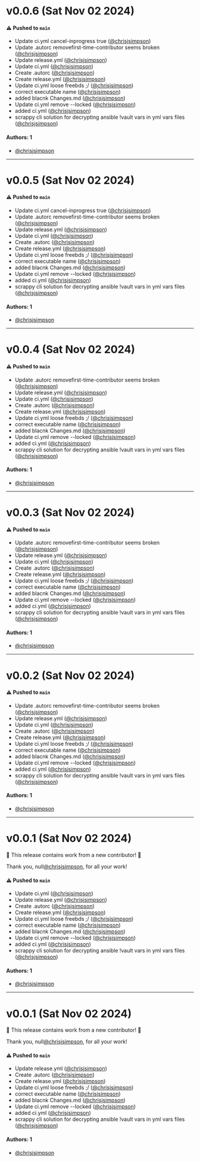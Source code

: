 # v0.0.6 (Sat Nov 02 2024)

#### ⚠️ Pushed to `main`

- Update ci.yml cancel-inprogress true ([@chrisjsimpson](https://github.com/chrisjsimpson))
- Update .autorc removefirst-time-contributor seems broken ([@chrisjsimpson](https://github.com/chrisjsimpson))
- Update release.yml ([@chrisjsimpson](https://github.com/chrisjsimpson))
- Update ci.yml ([@chrisjsimpson](https://github.com/chrisjsimpson))
- Create .autorc ([@chrisjsimpson](https://github.com/chrisjsimpson))
- Create release.yml ([@chrisjsimpson](https://github.com/chrisjsimpson))
- Update ci.yml loose freebds ;/ ([@chrisjsimpson](https://github.com/chrisjsimpson))
- correct executable name ([@chrisjsimpson](https://github.com/chrisjsimpson))
- added blacnk Changes.md ([@chrisjsimpson](https://github.com/chrisjsimpson))
- Update ci.yml remove --locked ([@chrisjsimpson](https://github.com/chrisjsimpson))
- added ci.yml ([@chrisjsimpson](https://github.com/chrisjsimpson))
- scrappy cli solution for decrypting ansible !vault vars in yml vars files ([@chrisjsimpson](https://github.com/chrisjsimpson))

#### Authors: 1

- [@chrisjsimpson](https://github.com/chrisjsimpson)

---

# v0.0.5 (Sat Nov 02 2024)

#### ⚠️ Pushed to `main`

- Update ci.yml cancel-inprogress true ([@chrisjsimpson](https://github.com/chrisjsimpson))
- Update .autorc removefirst-time-contributor seems broken ([@chrisjsimpson](https://github.com/chrisjsimpson))
- Update release.yml ([@chrisjsimpson](https://github.com/chrisjsimpson))
- Update ci.yml ([@chrisjsimpson](https://github.com/chrisjsimpson))
- Create .autorc ([@chrisjsimpson](https://github.com/chrisjsimpson))
- Create release.yml ([@chrisjsimpson](https://github.com/chrisjsimpson))
- Update ci.yml loose freebds ;/ ([@chrisjsimpson](https://github.com/chrisjsimpson))
- correct executable name ([@chrisjsimpson](https://github.com/chrisjsimpson))
- added blacnk Changes.md ([@chrisjsimpson](https://github.com/chrisjsimpson))
- Update ci.yml remove --locked ([@chrisjsimpson](https://github.com/chrisjsimpson))
- added ci.yml ([@chrisjsimpson](https://github.com/chrisjsimpson))
- scrappy cli solution for decrypting ansible !vault vars in yml vars files ([@chrisjsimpson](https://github.com/chrisjsimpson))

#### Authors: 1

- [@chrisjsimpson](https://github.com/chrisjsimpson)

---

# v0.0.4 (Sat Nov 02 2024)

#### ⚠️ Pushed to `main`

- Update .autorc removefirst-time-contributor seems broken ([@chrisjsimpson](https://github.com/chrisjsimpson))
- Update release.yml ([@chrisjsimpson](https://github.com/chrisjsimpson))
- Update ci.yml ([@chrisjsimpson](https://github.com/chrisjsimpson))
- Create .autorc ([@chrisjsimpson](https://github.com/chrisjsimpson))
- Create release.yml ([@chrisjsimpson](https://github.com/chrisjsimpson))
- Update ci.yml loose freebds ;/ ([@chrisjsimpson](https://github.com/chrisjsimpson))
- correct executable name ([@chrisjsimpson](https://github.com/chrisjsimpson))
- added blacnk Changes.md ([@chrisjsimpson](https://github.com/chrisjsimpson))
- Update ci.yml remove --locked ([@chrisjsimpson](https://github.com/chrisjsimpson))
- added ci.yml ([@chrisjsimpson](https://github.com/chrisjsimpson))
- scrappy cli solution for decrypting ansible !vault vars in yml vars files ([@chrisjsimpson](https://github.com/chrisjsimpson))

#### Authors: 1

- [@chrisjsimpson](https://github.com/chrisjsimpson)

---

# v0.0.3 (Sat Nov 02 2024)

#### ⚠️ Pushed to `main`

- Update .autorc removefirst-time-contributor seems broken ([@chrisjsimpson](https://github.com/chrisjsimpson))
- Update release.yml ([@chrisjsimpson](https://github.com/chrisjsimpson))
- Update ci.yml ([@chrisjsimpson](https://github.com/chrisjsimpson))
- Create .autorc ([@chrisjsimpson](https://github.com/chrisjsimpson))
- Create release.yml ([@chrisjsimpson](https://github.com/chrisjsimpson))
- Update ci.yml loose freebds ;/ ([@chrisjsimpson](https://github.com/chrisjsimpson))
- correct executable name ([@chrisjsimpson](https://github.com/chrisjsimpson))
- added blacnk Changes.md ([@chrisjsimpson](https://github.com/chrisjsimpson))
- Update ci.yml remove --locked ([@chrisjsimpson](https://github.com/chrisjsimpson))
- added ci.yml ([@chrisjsimpson](https://github.com/chrisjsimpson))
- scrappy cli solution for decrypting ansible !vault vars in yml vars files ([@chrisjsimpson](https://github.com/chrisjsimpson))

#### Authors: 1

- [@chrisjsimpson](https://github.com/chrisjsimpson)

---

# v0.0.2 (Sat Nov 02 2024)

#### ⚠️ Pushed to `main`

- Update .autorc removefirst-time-contributor seems broken ([@chrisjsimpson](https://github.com/chrisjsimpson))
- Update release.yml ([@chrisjsimpson](https://github.com/chrisjsimpson))
- Update ci.yml ([@chrisjsimpson](https://github.com/chrisjsimpson))
- Create .autorc ([@chrisjsimpson](https://github.com/chrisjsimpson))
- Create release.yml ([@chrisjsimpson](https://github.com/chrisjsimpson))
- Update ci.yml loose freebds ;/ ([@chrisjsimpson](https://github.com/chrisjsimpson))
- correct executable name ([@chrisjsimpson](https://github.com/chrisjsimpson))
- added blacnk Changes.md ([@chrisjsimpson](https://github.com/chrisjsimpson))
- Update ci.yml remove --locked ([@chrisjsimpson](https://github.com/chrisjsimpson))
- added ci.yml ([@chrisjsimpson](https://github.com/chrisjsimpson))
- scrappy cli solution for decrypting ansible !vault vars in yml vars files ([@chrisjsimpson](https://github.com/chrisjsimpson))

#### Authors: 1

- [@chrisjsimpson](https://github.com/chrisjsimpson)

---

# v0.0.1 (Sat Nov 02 2024)

:tada: This release contains work from a new contributor! :tada:

Thank you, null[@chrisjsimpson](https://github.com/chrisjsimpson), for all your work!

#### ⚠️ Pushed to `main`

- Update ci.yml ([@chrisjsimpson](https://github.com/chrisjsimpson))
- Update release.yml ([@chrisjsimpson](https://github.com/chrisjsimpson))
- Create .autorc ([@chrisjsimpson](https://github.com/chrisjsimpson))
- Create release.yml ([@chrisjsimpson](https://github.com/chrisjsimpson))
- Update ci.yml loose freebds ;/ ([@chrisjsimpson](https://github.com/chrisjsimpson))
- correct executable name ([@chrisjsimpson](https://github.com/chrisjsimpson))
- added blacnk Changes.md ([@chrisjsimpson](https://github.com/chrisjsimpson))
- Update ci.yml remove --locked ([@chrisjsimpson](https://github.com/chrisjsimpson))
- added ci.yml ([@chrisjsimpson](https://github.com/chrisjsimpson))
- scrappy cli solution for decrypting ansible !vault vars in yml vars files ([@chrisjsimpson](https://github.com/chrisjsimpson))

#### Authors: 1

- [@chrisjsimpson](https://github.com/chrisjsimpson)

---

# v0.0.1 (Sat Nov 02 2024)

:tada: This release contains work from a new contributor! :tada:

Thank you, null[@chrisjsimpson](https://github.com/chrisjsimpson), for all your work!

#### ⚠️ Pushed to `main`

- Update release.yml ([@chrisjsimpson](https://github.com/chrisjsimpson))
- Create .autorc ([@chrisjsimpson](https://github.com/chrisjsimpson))
- Create release.yml ([@chrisjsimpson](https://github.com/chrisjsimpson))
- Update ci.yml loose freebds ;/ ([@chrisjsimpson](https://github.com/chrisjsimpson))
- correct executable name ([@chrisjsimpson](https://github.com/chrisjsimpson))
- added blacnk Changes.md ([@chrisjsimpson](https://github.com/chrisjsimpson))
- Update ci.yml remove --locked ([@chrisjsimpson](https://github.com/chrisjsimpson))
- added ci.yml ([@chrisjsimpson](https://github.com/chrisjsimpson))
- scrappy cli solution for decrypting ansible !vault vars in yml vars files ([@chrisjsimpson](https://github.com/chrisjsimpson))

#### Authors: 1

- [@chrisjsimpson](https://github.com/chrisjsimpson)
